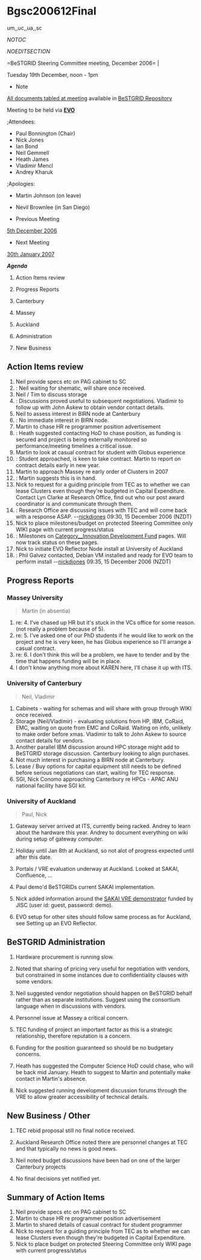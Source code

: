 # Bgsc200612Final

um,,uc,,ua,,sc

_*NOTOC*_

_*NOEDITSECTION*_

=BeSTGRID Steering Committee meeting, December 2006= |

Tuesday 19th December, noon - 1pm

- Note

[All documents tabled at meeting](https://support.csi.ac.nz/svn/bestgrid/community/sc/200612/) available in [BeSTGRID Repository](https://support.csi.ac.nz/svn/bestgrid/)

Meeting to be held via **[EVO](http://nextgen-caltech.cern.ch/evoGate/)**

;Attendees:
- Paul Bonnington (Chair)
- Nick Jones
- Ian Bond
- Neil Gemmell
- Heath James
- Vladimir Mencl
- Andrey Kharuk

;Apologies:
- Martin Johnson (on leave)
- Nevil Brownlee (in San Diego)

- Previous Meeting

[5th December 2006](/wiki/spaces/BeSTGRID/pages/3818228766)
- Next Meeting

[30th January 2007](bgsc200701.md)

***Agenda***

1. Action Items review
2. Progress Reports
	
1. Canterbury
2. Massey
3. Auckland
3. Administration
4. New Business

## Action Items review

1. Neil provide specs etc on PAG cabinet to SC
2. : Neil waiting for shematic, will share once received.
3. Neil / Tim to discuss storage
4. : Discussions proved useful to subsequent negotiations. Vladimir to follow up with John Askew to obtain vendor contact details.
5. Neil to assess interest in BIRN node at Canterbury
6. : No immediate interest in BIRN node.
7. Martin to chase HR re programmer position advertisement
8. : Heath suggested contacting HoD to chase position, as funding is secured and project is being externally monitored so performance/meeting timelines a critical issue.
9. Martin to look at casual contract for student with Globus experience
10. : Student approached, is keen to take contract. Martin to report on contract details early in new year.
11. Martin to approach Massey re early order of Clusters in 2007
12. : Martin suggests this is in hand.
13. Nick to request for a guiding principle from TEC as to whether we can lease Clusters even though they're budgeted in Capital Expenditure. Contact Lyn Clarke at Research Office, find out who our post award coordinator is and communicate through them.
14. : Research Office are discussing issues with TEC and will come back with a response ASAP. --[nickdjones](nickdjonesbestgridorg.md) 09:30, 15 December 2006 (NZDT)
15. Nick to place milestones/budget on protected Steering Committee only WIKI page with current progress/status
16. : Milestones on [Category__Innovation Development Fund](category-innovation-and-development-fund.md) pages. Will now track status on these pages.
17. Nick to initiate EVO Reflector Node install at University of Auckland
18. : Phil Galvez contacted, Debian VM installed and ready for EVO team to perform install --[nickdjones](nickdjonesbestgridorg.md) 09:35, 15 December 2006 (NZDT)

## Progress Reports

### Massey University

>  Martin (in absentia)

1. re: 4. I've chased up HR but it's stuck in the VCs office for some reason. (not really a problem because of 5).
2. re: 5. I've asked one of our PhD students if he would like to work on the project and he is very keen, he has Globus experience so I'll arrange a casual contract.
3. re: 6. I don't think this will be a problem, we have to tender and by the time that happens funding will be in place.
4. I don't know anything more about KAREN here, I'll chase it up with ITS.

### University of Canterbury

>  Neil, Vladimir

1. Cabinets - waiting for schemas and will share with group through WIKI once received.
2. Storage (Neil/Vladimir) - evaluating solutions from HP, IBM, CoRaid, EMC, waiting on quote from EMC and CoRaid. Waiting on info, unlikely to make order before xmas. Vladimir to talk to John Askew to source contact details for vendors.
3. Another parallel IBM discussion around HPC storage might add to BeSTGRID storage discussion. Canterbury looking to align purchases.
4. Not much interest in purchasing a BIRN node at Canterbury.
5. Lease / Buy options for capital equipment still needs to be defined before serious negotiations can start, waiting for TEC response.
6. SGI, Nick Conomo approaching Canterbury re HPCs - APAC ANU national facility have SGI kit.

### University of Auckland

>  Paul, Nick

1. Gateway server arrived at ITS, currently being racked. Andrey to learn about the hardware this year. Andrey to document everything on wiki during setup of gateway computer.
2. Holiday until Jan 8th at Auckland, so not alot of progress expected until after this date.
3. Portals / VRE evaluation underway at Auckland. Looked at SAKAI, Confluence, ...
	
1. Paul demo'd BeSTGRIDs current SAKAI implementation.
2. Nick added information around the [SAKAI VRE demonstrator](http://rhine.dl.ac.uk:8080/portal) funded by JISC (user id: guest, password: demo).
4. EVO setup for other sites should follow same process as for Auckland, see Setting up an EVO Reflector.

## BeSTGRID Administration

1. Hardware procurement is running slow.
	
1. Noted that sharing of pricing very useful for negotiation with vendors, but constrained in some instances due to confidentiality clauses with some vendors.
2. Neil suggested vendor negotiation should happen on BeSTGRID behalf rather than as separate institutions. Suggest using the consortium language when in discussions with vendors.
2. Personnel issue at Massey a critical concern.
	
1. TEC funding of project an important factor as this is a strategic relationship, therefore reputation is a concern.
2. Funding for the position guaranteed so should be no budgetary concerns.
3. Heath has suggested the Computer Science HoD could chase, who will be back mid January. Heath to suggest to Martin and potentially make contact in Martin's absence.
3. Nick suggested running development discussion forums through the VRE to allow greater accessibility of technical details.

## New Business / Other

1. TEC rebid proposal still no final notice received.
	
1. Auckland Research Office noted there are personnel changes at TEC and that typically no news is good news.
2. Neil noted budget discussions have been had on one of the larger Canterbury projects
3. No final decisions yet notified yet.

## Summary of Action Items

1. Neil provide specs etc on PAG cabinet to SC
2. Martin to chase HR re programmer position advertisement
3. Martin to shared details of casual contract for student programmer
4. Nick to request for a guiding principle from TEC as to whether we can lease Clusters even though they're budgeted in Capital Expenditure.
5. Nick to place budget on protected Steering Committee only WIKI page with current progress/status
